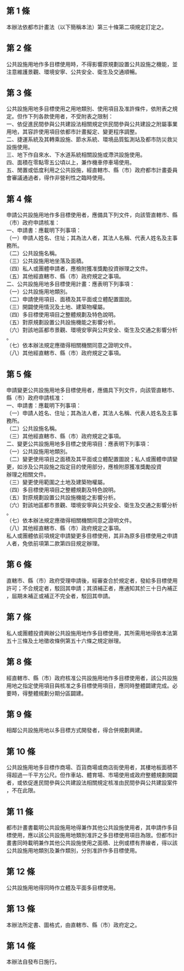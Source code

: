 第 1 條
-------
本辦法依都市計畫法（以下簡稱本法）第三十條第二項規定訂定之。

第 2 條
-------
公共設施用地作多目標使用時，不得影響原規劃設置公共設施之機能，並  
注意維護景觀、環境安寧、公共安全、衛生及交通順暢。

第 3 條
-------
公共設施用地多目標使用之用地類別、使用項目及准許條件，依附表之規  
定。但作下列各款使用者，不受附表之限制：  
一、依促進民間參與公共建設法相關規定供民間參與公共建設之附屬事業  
    用地，其容許使用項目依都市計畫擬定、變更程序調整。  
二、捷運系統及其轉乘設施、節水系統、環境品質監測站及都市防災救災  
    設施使用。  
三、地下作自來水、下水道系統相關設施或滯洪設施使用。  
四、面積在零點零五公頃以上，兼作機車停車場使用。  
五、閒置或低度利用之公共設施，經直轄市、縣（市）政府都市計畫委員  
    會審議通過者，得作非營利性之臨時使用。

第 4 條
-------
申請公共設施用地作多目標使用者，應備具下列文件，向該管直轄市、縣  
（市）政府申請核准：  
一、申請書：應載明下列事項：  
（一）申請人姓名、住址；其為法人者，其法人名稱、代表人姓名及主事  
      務所。  
（二）公共設施名稱。  
（三）公共設施用地坐落及面積。  
（四）私人或團體申請者，應檢附獲准獎勵投資辦理之文件。  
（五）其他經直轄市、縣（市）政府規定之事項。  
二、公共設施用地多目標使用計畫：應表明下列事項：  
（一）公共設施用地類別。  
（二）申請使用項目、面積及其平面或立體配置圖說。  
（三）開闢使用情況及土地、建築物權屬。  
（四）多目標使用項目之整體規劃及特色說明。  
（五）對原規劃設置公共設施機能之影響分析。  
（六）對該地區都市景觀、環境安寧與公共安全、衛生及交通之影響分析  
      。  
（七）依本辦法規定應徵得相關機關同意之證明文件。  
（八）其他經直轄市、縣（市）政府規定之事項。

第 5 條
-------
申請變更公共設施用地多目標使用者，應備具下列文件，向該管直轄市、  
縣（市）政府申請核准：  
一、申請書：應載明下列事項：  
（一）申請人姓名、住址；其為法人者，其法人名稱、代表人姓名及主事  
      務所。  
（二）公共設施名稱。  
（三）其他經直轄市、縣（市）政府規定之事項。  
二、變更公共設施用地多目標之使用項目：應表明下列事項：  
（一）公共設施用地類別。  
（二）變更使用項目之面積及其平面或立體配置圖說；私人或團體申請變  
      更，如涉及公共設施之指定目的使用部分，應檢附原獲准獎勵投資  
      辦理之相關文件。  
（三）變更使用範圍之土地及建築物權屬。  
（四）多目標使用項目之整體規劃及特色說明。  
（五）對原規劃設置公共設施機能之影響分析。  
（六）對該地區都市景觀、環境安寧與公共安全、衛生及交通之影響分析  
      。  
（七）依本辦法規定應徵得相關機關同意之證明文件。  
（八）其他經直轄市、縣（市）政府規定之事項。  
私人或團體依前項規定申請變更多目標使用，其非為原多目標使用之申請  
人者，免依前項第二款第四目規定辦理。

第 6 條
-------
直轄市、縣（市）政府受理申請後，經審查合於規定者，發給多目標使用  
許可；不合規定者，駁回其申請；其須補正者，應通知其於三十日內補正  
，屆期未補正或補正不完全者，駁回其申請。

第 7 條
-------
私人或團體投資興辦公共設施用地作多目標使用，其所需用地得依本法第  
五十三條及土地徵收條例第五十六條之規定辦理。

第 8 條
-------
經直轄市、縣（市）政府核准公共設施用地作多目標使用者，該公共設施  
用地之指定使用項目與核准之多目標使用項目，應同時整體闢建完成。必  
要時，得整體規劃分期分區闢建。

第 9 條
-------
相鄰公共設施用地以多目標方式開發者，得合併規劃興建。

第 10 條
--------
公共設施用地多目標作商場、百貨商場或商店街使用者，其樓地板面積不  
得超過一千平方公尺。但作車站、體育場、市場使用或政府整體規劃開闢  
者，或依促進民間參與公共建設法相關規定核准由民間參與公共建設案件  
，不在此限。

第 11 條
--------
都市計畫書載明公共設施用地得兼作其他公共設施使用者，其申請作多目  
標使用，應以該公共設施用地類別准許之多目標使用項目為限。但都市計  
畫書同時載明兼作其他公共設施使用之面積、比例或標有界線者，得以該  
公共設施用地類別及兼作類別，分別准許作多目標使用。

第 12 條
--------
公共設施用地得同時作立體及平面多目標使用。

第 13 條
--------
本辦法所定書、圖格式，由直轄市、縣（市）政府定之。

第 14 條
--------
本辦法自發布日施行。

